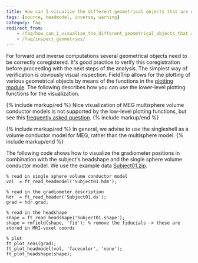 ```yaml
---
title: How can I visualize the different geometrical objects that are needed for forward and inverse computations?
tags: [source, headmodel, inverse, warning]
category: faq
redirect_from:
    - /faq/how_can_i_visualize_the_different_geometrical_objects_that_are_needed_for_forward_and_inverse_computations/
    - /faq/inspect_geometries/
---
```


For forward and inverse computations several geometrical objects need to be correctly coregistered. It's good practice to verify this coregistration before proceeding with the next steps of the analysis. The simplest way of verification is obviously visual inspection. FieldTrip allows for the plotting of various geometrical objects by means of the functions in the [plotting module](/development/module/plotting). The following describes how you can use the lower-level plotting functions for the visualization.

{% include markup/red %}
Nice visualization of MEG multisphere volume conductor models is not supported by the low-level plotting functions, but see this [frequently asked question](/faq/plotting/headmodel_localspheres).
{% include markup/end %}

{% include markup/red %}
In general, we advise to use the singleshell as a volume conductor model for MEG, rather than the multisphere model.
{% include markup/end %}

The following code shows how to visualize the gradiometer positions in combination with the subject's headshape and the single sphere volume conductor model. We use the example data [Subject01.zip](https://download.fieldtriptoolbox.org/tutorial/Subject01.zip).

    % read in single sphere volume conductor model
    vol  = ft_read_headmodel('Subject01.hdm');

    % read in the gradiometer description
    hdr  = ft_read_header('Subject01.ds');
    grad = hdr.grad;

    % read in the headshape
    shape = ft_read_headshape('Subject01.shape');
    shape = rmfield(shape, 'fid'); % remove the fiducials -> these are stored in MRI-voxel coords

    % plot
    ft_plot_sens(grad);
    ft_plot_headmodel(vol, 'facecolor', 'none');
    ft_plot_headshape(shape);
